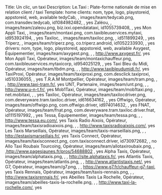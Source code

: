 Title: Un clic, un taxi
Description: Le.Taxi : Plate-forme nationale de mise en relation client / taxi
Template: home
clients: nom, type, logo, playstoreid, appstoreid, web, available
     tedyCab, , images/team/tedycab.png, com.transdev.tedycab, id1084982482, , yes
     Zaléou, , images/team/zaleou.png, biz.ixxi.opendatataxi, id1055739408, , yes
     Mon Appli Taxi, , images/team/montaxi.png, com.taxibleuservices.mytaxi, id953924194, , yes
     Taxiloc, , images/team/taxiloc.png, , id511899249, , yes
     Triperz, , images/team/triperz.png, co.triperz.android, id1052233930, , yes
 drivers: nom, type, logo, playstoreid, appstoreid, web, available
     Axygest, Équipementier, images/team/axygest.png, , , http://www.axygest.fr/, yes
     Mon Appli Taxi, Opérateur, images/team/montaxichauffeur.png, com.taxibleuservices.mytaxicorp, id954025129, , yes
     Taxi Bleu du Midi, Opérateur, images/team/tbdm.png, , , http://www.taxibleudumidi.fr/, yes
     TaxiProxi, Opérateur, images/team/taxiproxi.png, com.desclick.taxiproxi, id510336055, , yes
     T.R.A.M Montpellier, Opérateur, images/team/tram.png, , , http://www.taxi-tram.fr/, yes
     UNT, Partenaire, images/team/unt.png, , , http://www.u-n-t.fr/, yes
     Mob1Taxi, Opérateur, images/team/mob1taxi.png , net.mobitaxi, , , yes
     Taxiloc, Opérateur, images/team/taxilocdriver.png, com.deveryware.tram.taxiloc.driver, id616634162, , yes
     Offwigo, Opérateur, images/team/offwigo.png, com.offwigo.driver, id974014632, , yes
     FNAT, Opérateur, images/team/fnat.png, com.deveryware.tram.taxiloc.driver.fnat, id1115197992, , yes
     Tessa, Équipementier, images/team/tessa.png, , , http://www.tessa.eu.com/, yes
     Taxis Radio Aixois, Opérateur, images/team/taxisradioaixois.png, , , http://www.taxisradioaixois.com/, yes
     Les Taxis Marseillais, Opérateur, images/team/taxis-marseillais.png, , , http://lestaxismarseillais.fr/, yes
     Taxis Connect, Opérateur, images/team/taxisconnect.png, com.taxisconnect.driver, id730972682, , no
     Allo Taxi Roubaix Tourcoing, Opérateur, images/team/allotaxiroubaix.png, , ,http://www.pagesjaunes.fr/pros/54688802 , yes
     Alpha Taxis, Opérateur, images/team/alphataxis.png, , , http://site.alphataxis.fr/, yes
     Atlantis Taxis, Opérateur, images/team/atlantis.png, , , http://www.atlantistaxis.net/, yes
     G7, Opérateur, images/team/g7.png, , , https://www.g7.fr/chauffeur-g7-taxi, yes
     Taxis Rennais, Opérateur, images/team/taxis-rennais.png, , , http://www.taxisrennais.fr/, yes
     Abeilles Taxis La Rochelle, Opérateur, images/team/abeilles-taxis-la-rochelle.png, , , http://www.taxi-la-rochelle.com/, yes

